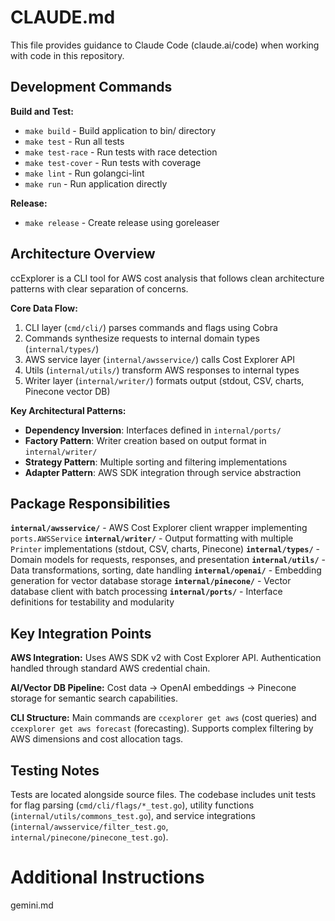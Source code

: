 # CLAUDE.md

This file provides guidance to Claude Code (claude.ai/code) when working with code in this repository.

## Development Commands

**Build and Test:**
- `make build` - Build application to bin/ directory
- `make test` - Run all tests
- `make test-race` - Run tests with race detection
- `make test-cover` - Run tests with coverage
- `make lint` - Run golangci-lint
- `make run` - Run application directly

**Release:**
- `make release` - Create release using goreleaser

## Architecture Overview

ccExplorer is a CLI tool for AWS cost analysis that follows clean architecture patterns with clear separation of concerns.

**Core Data Flow:**
1. CLI layer (`cmd/cli/`) parses commands and flags using Cobra
2. Commands synthesize requests to internal domain types (`internal/types/`)
3. AWS service layer (`internal/awsservice/`) calls Cost Explorer API
4. Utils (`internal/utils/`) transform AWS responses to internal types
5. Writer layer (`internal/writer/`) formats output (stdout, CSV, charts, Pinecone vector DB)

**Key Architectural Patterns:**
- **Dependency Inversion**: Interfaces defined in `internal/ports/` 
- **Factory Pattern**: Writer creation based on output format in `internal/writer/`
- **Strategy Pattern**: Multiple sorting and filtering implementations
- **Adapter Pattern**: AWS SDK integration through service abstraction

## Package Responsibilities

**`internal/awsservice/`** - AWS Cost Explorer client wrapper implementing `ports.AWSService`
**`internal/writer/`** - Output formatting with multiple `Printer` implementations (stdout, CSV, charts, Pinecone)
**`internal/types/`** - Domain models for requests, responses, and presentation
**`internal/utils/`** - Data transformations, sorting, date handling
**`internal/openai/`** - Embedding generation for vector database storage
**`internal/pinecone/`** - Vector database client with batch processing
**`internal/ports/`** - Interface definitions for testability and modularity

## Key Integration Points

**AWS Integration:** Uses AWS SDK v2 with Cost Explorer API. Authentication handled through standard AWS credential chain.

**AI/Vector DB Pipeline:** Cost data → OpenAI embeddings → Pinecone storage for semantic search capabilities.

**CLI Structure:** Main commands are `ccexplorer get aws` (cost queries) and `ccexplorer get aws forecast` (forecasting). Supports complex filtering by AWS dimensions and cost allocation tags.

## Testing Notes

Tests are located alongside source files. The codebase includes unit tests for flag parsing (`cmd/cli/flags/*_test.go`), utility functions (`internal/utils/commons_test.go`), and service integrations (`internal/awsservice/filter_test.go`, `internal/pinecone/pinecone_test.go`).

# Additional Instructions
gemini.md
